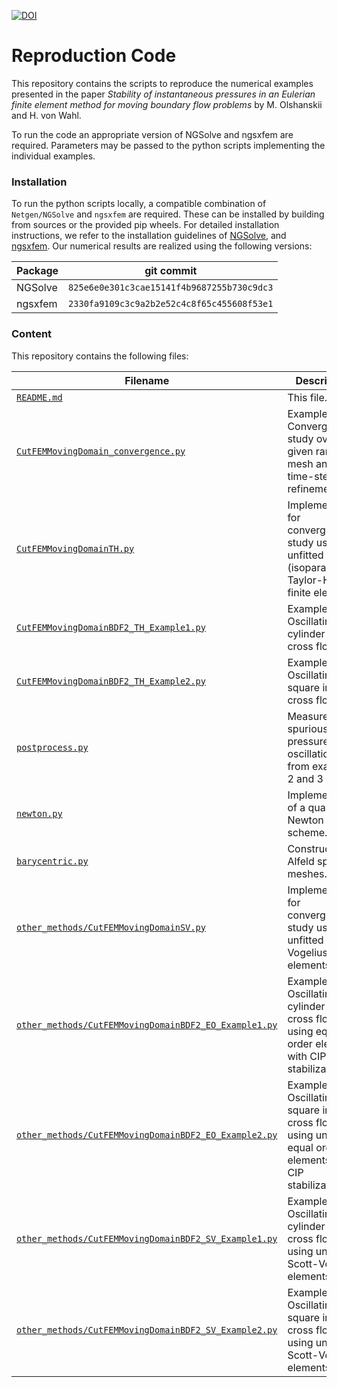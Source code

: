 [![DOI](https://zenodo.org/badge/DOI/10.5281/zenodo.14548166.svg)](https://doi.org/10.5281/zenodo.14548166)

# Reproduction Code

This repository contains the scripts to reproduce the numerical examples presented in the paper *Stability of instantaneous pressures in an Eulerian finite element method for moving boundary flow problems* by M. Olshanskii and H. von Wahl.

To run the code an appropriate version of NGSolve and ngsxfem are required. Parameters may be passed to the python scripts implementing the individual examples.

### Installation
To run the python scripts locally, a compatible combination of `Netgen/NGSolve` and `ngsxfem` are required. These can be installed by building from sources or the provided pip wheels. For detailed installation instructions, we refer to the installation guidelines of [NGSolve](https://docu.ngsolve.org/latest/install/install_sources.html), and [ngsxfem](https://github.com/ngsxfem/ngsxfem/blob/release/INSTALLATION.md). Our numerical results are realized using the following versions:

| Package | git commit
|-|-|
| NGSolve | `825e6e0e301c3cae15141f4b9687255b730c9dc3`
| ngsxfem | `2330fa9109c3c9a2b2e52c4c8f65c455608f53e1`


### Content

This repository contains the following files:

| Filename | Description | 
|-|-|
| [`README.md`](README.md) | This file. |
| [`CutFEMMovingDomain_convergence.py`](CutFEMMovingDomain_convergence.py) | Example 1: Convergence study over a given range of mesh and time-step refinements. |
| [`CutFEMMovingDomainTH.py`](CutFEMMovingDomainTH.py) | Implementation for convergence study using unfitted (isoparametric) Taylor-Hood finite elements. |
| [`CutFEMMovingDomainBDF2_TH_Example1.py`](CutFEMMovingDomainBDF2_TH_Example1.py) | Example 2: Oscillating cylinder in a cross flow. |
| [`CutFEMMovingDomainBDF2_TH_Example2.py`](CutFEMMovingDomainBDF2_TH_Example2.py) | Example 3: Oscillating square in a cross flow. |
| [`postprocess.py`](postprocess.py) | Measure the spurious pressure oscillations from examples 2 and 3 |
| [`newton.py`](newton.py) | Implementation of a quasi Newton scheme. |
| [`barycentric.py`](barycentric.py) | Construct Alfeld split meshes. |
| [`other_methods/CutFEMMovingDomainSV.py`](other_methods/CutFEMMovingDomainSV.py) | Implementation for convergence study using unfitted Scott-Vogelius finite elements. |
| [`other_methods/CutFEMMovingDomainBDF2_EO_Example1.py`](other_methods/CutFEMMovingDomainBDF2_EO_Example1.py) | Example 2: Oscillating cylinder in a cross flow using equal order elements with CIP stabilization. |
| [`other_methods/CutFEMMovingDomainBDF2_EO_Example2.py`](other_methods/CutFEMMovingDomainBDF2_EO_Example2.py) | Example 3: Oscillating square in a cross flow using unfitted equal order elements with CIP stabilization. |
| [`other_methods/CutFEMMovingDomainBDF2_SV_Example1.py`](other_methods/CutFEMMovingDomainBDF2_SV_Example1.py) | Example 2: Oscillating cylinder in a cross flow using unfitted Scott-Vogelius elements. |
| [`other_methods/CutFEMMovingDomainBDF2_SV_Example2.py`](other_methods/CutFEMMovingDomainBDF2_SV_Example2.py) | Example 3: Oscillating square in a cross flow using unfitted Scott-Vogelius elements. |
